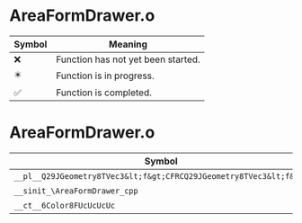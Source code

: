 # AreaFormDrawer.o
| Symbol | Meaning 
| ------------- | ------------- 
| :x: | Function has not yet been started. 
| :eight_pointed_black_star: | Function is in progress. 
| :white_check_mark: | Function is completed. 


# AreaFormDrawer.o
| Symbol | Decompiled? |
| ------------- | ------------- |
| `__pl__Q29JGeometry8TVec3&lt;f&gt;CFRCQ29JGeometry8TVec3&lt;f&gt;` | :x: |
| `__sinit_\AreaFormDrawer_cpp` | :white_check_mark: |
| `__ct__6Color8FUcUcUcUc` | :white_check_mark: |
